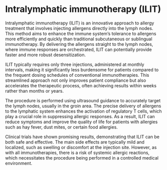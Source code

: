 <!--
source: gpt-40
abbr: ILIT
aka: allergy rush
siblings: subcutaneous-immunotherapy, sublingual-immunotherapy
tags: immunotherapies
-->

# Intralymphatic immunotherapy (ILIT)

Intralymphatic immunotherapy (ILIT) is an innovative approach to allergy treatment that involves injecting allergens directly into the lymph nodes. This method aims to enhance the immune system’s tolerance to allergens more efficiently and quickly than traditional subcutaneous or sublingual immunotherapy. By delivering the allergens straight to the lymph nodes, where immune responses are orchestrated, ILIT can potentially provide faster and more robust desensitization.

ILIT typically requires only three injections, administered at monthly intervals, making it significantly less burdensome for patients compared to the frequent dosing schedules of conventional immunotherapies. This streamlined approach not only improves patient compliance but also accelerates the therapeutic process, often achieving results within weeks rather than months or years.

The procedure is performed using ultrasound guidance to accurately target the lymph nodes, usually in the groin area. The precise delivery of allergens to the lymphatic system enhances the activation of regulatory T cells, which play a crucial role in suppressing allergic responses. As a result, ILIT can reduce symptoms and improve the quality of life for patients with allergies such as hay fever, dust mites, or certain food allergies.

Clinical trials have shown promising results, demonstrating that ILIT can be both safe and effective. The main side effects are typically mild and localized, such as swelling or discomfort at the injection site. However, as with all immunotherapies, there is a risk of systemic allergic reactions, which necessitates the procedure being performed in a controlled medical environment.
